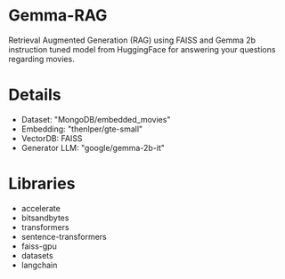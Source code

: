 # Gemma-RAG
Retrieval Augmented Generation (RAG) using FAISS and Gemma 2b instruction tuned model from HuggingFace for answering your questions regarding movies.

# Details
- Dataset: "MongoDB/embedded_movies"
- Embedding: "thenlper/gte-small"
- VectorDB: FAISS
- Generator LLM: "google/gemma-2b-it"

# Libraries
- accelerate
- bitsandbytes
- transformers
- sentence-transformers
- faiss-gpu
- datasets
- langchain
